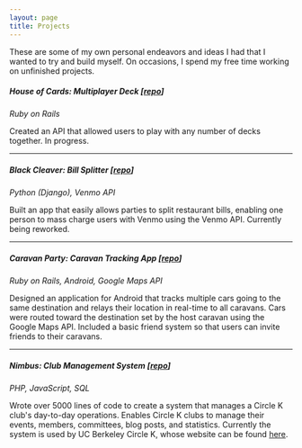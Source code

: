 ```yaml
---
layout: page
title: Projects
---
```


These are some of my own personal endeavors and ideas I had that I wanted to try and build myself. On occasions, I spend my free time working on unfinished projects.

##### House of Cards: Multiplayer Deck [[repo](https://github.com/thejerrybao/houseofcards)]
*Ruby on Rails*

Created an API that allowed users to play with any number of decks together. In progress.

<hr>

##### Black Cleaver: Bill Splitter [[repo](https://github.com/thejerrybao/blackcleaver)]
*Python (Django), Venmo API*

Built an app that easily allows parties to split restaurant bills, enabling one person to mass charge users with Venmo using the Venmo API. Currently being reworked.

<hr>

##### Caravan Party: Caravan Tracking App [[repo](https://github.com/thejerrybao/CaravanParty)]
*Ruby on Rails, Android, Google Maps API*

Designed an application for Android that tracks multiple cars going to the same destination and relays their location in real-time to all caravans. Cars were routed toward the destination set by the host caravan using the Google Maps API. Included a basic friend system so that users can invite friends to their caravans.

<hr>

##### Nimbus: Club Management System [[repo](https://github.com/thejerrybao/Nimbus)]
*PHP, JavaScript, SQL*

Wrote over 5000 lines of code to create a system that manages a Circle K club's day-to-day operations. Enables Circle K clubs to manage their events, members, committees, blog posts, and statistics. Currently the system is used by UC Berkeley Circle K, whose website can be found [here](www.ucbcki.org).


